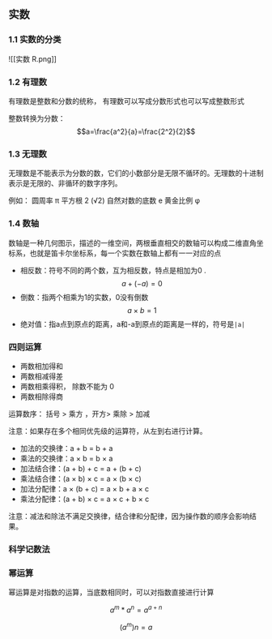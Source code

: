 ## 实数

### 1.1 实数的分类

![[实数 R.png]]


### 1.2 有理数

有理数是整数和分数的统称， 有理数可以写成分数形式也可以写成整数形式

整数转换为分数：$$a=\frac{a^2}{a}=\frac{2^2}{2}$$

### 1.3 无理数
无理数是不能表示为分数的数，它们的小数部分是无限不循环的。无理数的十进制表示是无限的、非循环的数字序列。

例如：
圆周率 π
平方根 2 (√2)
自然对数的底数 e
黄金比例 φ


### 1.4 数轴
数轴是一种几何图示，描述的一维空间，两根垂直相交的数轴可以构成二维直角坐标系，也就是笛卡尔坐标系，每一个实数在数轴上都有一一对应的点


- 相反数：符号不同的两个数，互为相反数，特点是相加为0 . 
$$ a+(-a) = 0 $$
- 倒数：指两个相乘为1的实数，0没有倒数
$$ a × b = 1 $$
- 绝对值：指a点到原点的距离，a和-a到原点的距离是一样的，符号是`|a|`


### 四则运算

- 两数相加得和
- 两数相减得差
- 两数相乘得积， 除数不能为 0
- 两数相除得商

运算数序： 括号 > 乘方 ，开方> 乘除  > 加减

注意：如果存在多个相同优先级的运算符，从左到右进行计算。


- 加法的交换律：a + b = b + a
- 乘法的交换律：a × b = b × a
- 加法结合律：(a + b) + c = a + (b + c)
- 乘法结合律：(a × b) × c = a × (b × c)
- 加法分配律：a × (b + c) = a × b + a × c
- 乘法分配律：(a + b) × c = a × c + b × c

注意：减法和除法不满足交换律，结合律和分配律，因为操作数的顺序会影响结果。


### 科学记数法


### 幂运算
幂运算是对指数的运算，当底数相同时，可以对指数直接进行计算

$$a^m*a^n=a^{a+n}$$

$$(a^m)n=a{}$$

